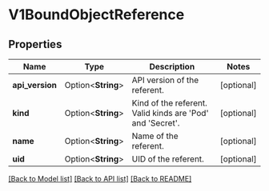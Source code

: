# V1BoundObjectReference

## Properties

Name | Type | Description | Notes
------------ | ------------- | ------------- | -------------
**api_version** | Option<**String**> | API version of the referent. | [optional]
**kind** | Option<**String**> | Kind of the referent. Valid kinds are 'Pod' and 'Secret'. | [optional]
**name** | Option<**String**> | Name of the referent. | [optional]
**uid** | Option<**String**> | UID of the referent. | [optional]

[[Back to Model list]](../README.md#documentation-for-models) [[Back to API list]](../README.md#documentation-for-api-endpoints) [[Back to README]](../README.md)


